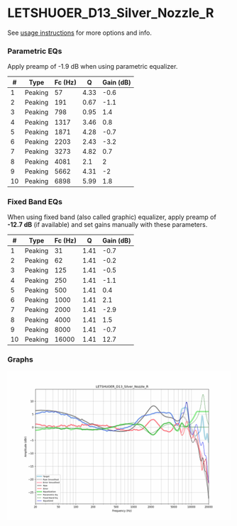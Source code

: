 # LETSHUOER_D13_Silver_Nozzle_R
See [usage instructions](https://github.com/jaakkopasanen/AutoEq#usage) for more options and info.

### Parametric EQs
Apply preamp of -1.9 dB when using parametric equalizer.

|   # | Type    |   Fc (Hz) |    Q |   Gain (dB) |
|-----|---------|-----------|------|-------------|
|   1 | Peaking |        57 | 4.33 |        -0.6 |
|   2 | Peaking |       191 | 0.67 |        -1.1 |
|   3 | Peaking |       798 | 0.95 |         1.4 |
|   4 | Peaking |      1317 | 3.46 |         0.8 |
|   5 | Peaking |      1871 | 4.28 |        -0.7 |
|   6 | Peaking |      2203 | 2.43 |        -3.2 |
|   7 | Peaking |      3273 | 4.82 |         0.7 |
|   8 | Peaking |      4081 | 2.1  |         2   |
|   9 | Peaking |      5662 | 4.31 |        -2   |
|  10 | Peaking |      6898 | 5.99 |         1.8 |

### Fixed Band EQs
When using fixed band (also called graphic) equalizer, apply preamp of **-12.7 dB** (if available) and set gains manually with these parameters.

|   # | Type    |   Fc (Hz) |    Q |   Gain (dB) |
|-----|---------|-----------|------|-------------|
|   1 | Peaking |        31 | 1.41 |        -0.7 |
|   2 | Peaking |        62 | 1.41 |        -0.2 |
|   3 | Peaking |       125 | 1.41 |        -0.5 |
|   4 | Peaking |       250 | 1.41 |        -1.1 |
|   5 | Peaking |       500 | 1.41 |         0.4 |
|   6 | Peaking |      1000 | 1.41 |         2.1 |
|   7 | Peaking |      2000 | 1.41 |        -2.9 |
|   8 | Peaking |      4000 | 1.41 |         1.5 |
|   9 | Peaking |      8000 | 1.41 |        -0.7 |
|  10 | Peaking |     16000 | 1.41 |        12.7 |

### Graphs
![](./LETSHUOER_D13_Silver_Nozzle_R.png)
